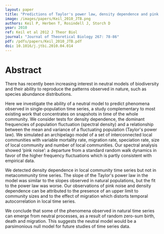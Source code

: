 ```yaml
---
layout: paper
title: "Predictions of Taylor's power law, density dependence and pink noise from a neutrally modeled time series"
image: /images/papers/Keil_2010_JTB.png
authors: Keil P, Herben T, Rosindell J, Storch D
year: 2010
ref: Keil et al 2012 J Theor Biol
journal: "Journal of Theoretical Biology 267: 78-86"
pdf: /pdfs/papers/Keil_2010_JTB.pdf
doi: 10.1016/j.jtbi.2010.04.014
---
```


# Abstract

There has recently been increasing interest in neutral models of biodiversity and their ability to reproduce the patterns observed in nature, such as species abundance distributions. 

Here we investigate the ability of a neutral model to predict phenomena observed in single-population time series, a study complementary to most existing work that concentrates on snapshots in time of the whole community. We consider tests for density dependence, the dominant frequencies of population fluctuation (spectral density) and a relationship between the mean and variance of a fluctuating population (Taylor's power law). We simulated an archipelago model of a set of interconnected local communities with variable mortality rate, migration rate, speciation rate, size of local community and number of local communities. Our spectral analysis showed ‘pink noise’: a departure from a standard random walk dynamics in favor of the higher frequency fluctuations which is partly consistent with empirical data. 

We detected density dependence in local community time series but not in metacommunity time series. The slope of the Taylor's power law in the model was similar to the slopes observed in natural populations, but the fit to the power law was worse. Our observations of pink noise and density dependence can be attributed to the presence of an upper limit to community sizes and to the effect of migration which distorts temporal autocorrelation in local time series. 

We conclude that some of the phenomena observed in natural time series can emerge from neutral processes, as a result of random zero-sum birth, death and migration. This suggests the neutral model would be a parsimonious null model for future studies of time series data.

